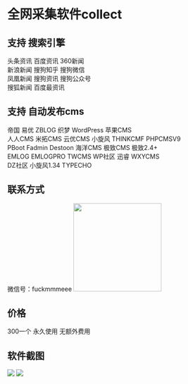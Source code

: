 # 全网采集软件collect 
## 支持 搜索引擎
头条资讯      百度资讯    360新闻<br>
新浪新闻      搜狗知乎    搜狗微信<br>
凤凰新闻      搜狗资讯    搜狗公众号<br>
搜狐新闻      百度最资讯

## 支持 自动发布cms
帝国      易优      ZBLOG       织梦      WordPress     苹果CMS <br>
人人CMS   米拓CMS   云优CMS     小旋风    THINKCMF      PHPCMSV9<br>
PBoot     Fadmin    Destoon    海洋CMS   极致CMS       极致2.4+ <br>
EMLOG     EMLOGPRO  TWCMS      WP社区    迅睿          WXYCMS  <br>
DZ社区    小旋风1.34 TYPECHO

## 联系方式
微信号：fuckmmmeee
<img src="https://cj.lycecho.com/article/wp-content/uploads/2022/10/%E5%BE%AE%E4%BF%A1%E5%8F%B7-751x1024.jpg" width="200">

## 价格
300一个 永久使用 无额外费用

## 软件截图
<img src="http://cj.lycecho.com/article/wp-content/uploads/2022/10/RYSNC6P7DCUSV9D4228KB-1024x450.jpg">
<img src="http://cj.lycecho.com/article/wp-content/uploads/2022/10/0IYMIU9M4S5YDPKKUH.png">